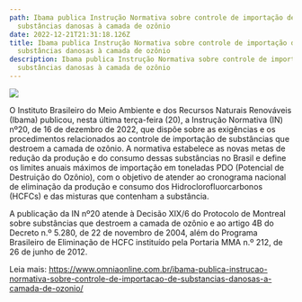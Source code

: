```yaml
---
path: Ibama publica Instrução Normativa sobre controle de importação de
  substâncias danosas à camada de ozônio
date: 2022-12-21T21:31:18.126Z
title: Ibama publica Instrução Normativa sobre controle de importação de
  substâncias danosas à camada de ozônio
description: Ibama publica Instrução Normativa sobre controle de importação de
  substâncias danosas à camada de ozônio
---
```

<!--StartFragment-->

![](https://www.omniaonline.com.br/wp-content/uploads/2022/12/Site-LinkedIn-IBAMA.png)

O Instituto Brasileiro do Meio Ambiente e dos Recursos Naturais Renováveis (Ibama) publicou, nesta última terça-feira (20), a Instrução Normativa (IN) nº20, de 16 de dezembro de 2022, que dispõe sobre as exigências e os procedimentos relacionados ao controle de importação de substâncias que destroem a camada de ozônio. A normativa estabelece as novas metas de redução da produção e do consumo dessas substâncias no Brasil e define os limites anuais máximos de importação em toneladas PDO (Potencial de Destruição do Ozônio), com o objetivo de atender ao cronograma nacional de eliminação da produção e consumo dos Hidroclorofluorcarbonos (HCFCs) e das misturas que contenham a substância.

A publicação da IN nº20 atende à Decisão XIX/6 do Protocolo de Montreal sobre substâncias que destroem a camada de ozônio e ao artigo 4B do Decreto n.º 5.280, de 22 de novembro de 2004, além do Programa Brasileiro de Eliminação de HCFC instituído pela Portaria MMA n.º 212, de 26 de junho de 2012.

Leia mais: https://www.omniaonline.com.br/ibama-publica-instrucao-normativa-sobre-controle-de-importacao-de-substancias-danosas-a-camada-de-ozonio/

<!--EndFragment-->